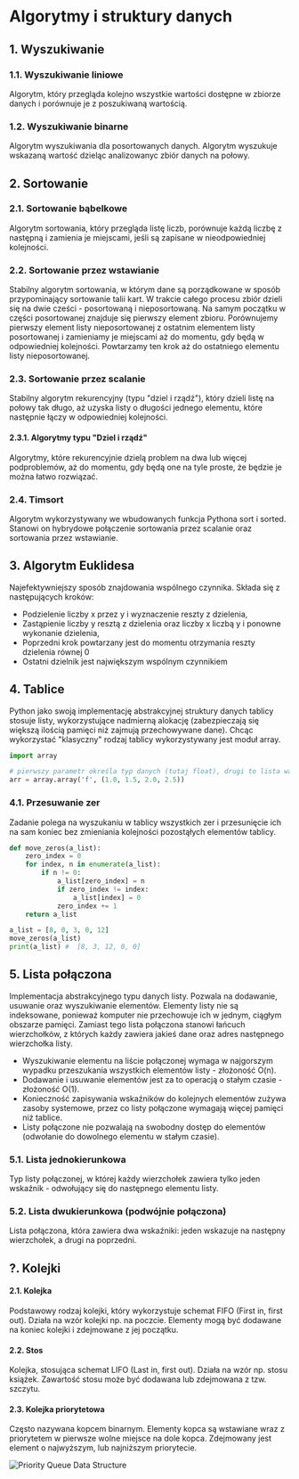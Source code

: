 # **Algorytmy i struktury danych**
## 1. Wyszukiwanie
### 1.1. Wyszukiwanie liniowe
Algorytm, który przegląda kolejno wszystkie wartości dostępne w zbiorze danych i porównuje je z poszukiwaną wartością.
### 1.2. Wyszukiwanie binarne
Algorytm wyszukiwania dla posortowanych danych. Algorytm wyszukuje wskazaną wartość dzieląc analizowanyc zbiór danych na połowy.
## 2. Sortowanie
### 2.1. Sortowanie bąbelkowe
Algorytm sortowania, który przegląda listę liczb, porównuje każdą liczbę z następną i zamienia je miejscami, jeśli są zapisane w nieodpowiedniej kolejności.
### 2.2. Sortowanie przez wstawianie
Stabilny algorytm sortowania, w którym dane są porządkowane w sposób przypominający sortowanie talii kart. W trakcie całego procesu zbiór dzieli się na dwie cześci - posortowaną i nieposortowaną. Na samym początku w części posortowanej znajduje się pierwszy element zbioru. Porównujemy pierwszy element listy nieposortowanej z ostatnim elementem listy posortowanej i zamieniamy je miejscami aż do momentu, gdy będą w odpowiedniej kolejności. Powtarzamy ten krok aż do ostatniego elementu listy nieposortowanej.
### 2.3. Sortowanie przez scalanie
Stabilny algorytm rekurencyjny (typu "dziel i rządź"), który dzieli listę na połowy tak długo, aż uzyska listy o długości jednego elementu, które następnie łączy w odpowiedniej kolejności.
#### 2.3.1. Algorytmy typu "Dziel i rządź"
Algorytmy, które rekurencyjnie dzielą problem na dwa lub więcej podproblemów, aż do momentu, gdy będą one na tyle proste, że będzie je można łatwo rozwiązać.
### 2.4. Timsort
Algorytm wykorzystywany we wbudowanych funkcja Pythona sort i sorted. Stanowi on hybrydowe połączenie sortowania przez scalanie oraz sortowania przez wstawianie.
## 3. Algorytm Euklidesa
Najefektywniejszy sposób znajdowania wspólnego czynnika. Składa się z następujących kroków:
* Podzielenie liczby x przez y i wyznaczenie reszty z dzielenia,
* Zastąpienie liczby y resztą z dzielenia oraz liczby x liczbą y i ponowne wykonanie dzielenia,
* Poprzedni krok powtarzany jest do momentu otrzymania reszty dzielenia równej 0
* Ostatni dzielnik jest największym wspólnym czynnikiem
## 4. Tablice
Python jako swoją implementację abstrakcyjnej struktury danych tablicy stosuje listy, wykorzystujące nadmierną alokację (zabezpieczają się większą ilością pamięci niż zajmują przechowywane dane). 
Chcąc wykorzystać "klasyczny" rodzaj tablicy wykorzystywany jest moduł array.
```python
import array

# pierwszy parametr określa typ danych (tutaj float), drugi to lista wartości
arr = array.array('f', (1.0, 1.5, 2.0, 2.5))
``` 
### 4.1. Przesuwanie zer
Zadanie polega na wyszukaniu w tablicy wszystkich zer i przesunięcie ich na sam koniec bez zmieniania kolejności pozostąłych elementów tablicy. 
```python
def move_zeros(a_list):
	zero_index = 0
	for index, n in enumerate(a_list):
		if n != 0:
			a_list[zero_index] = n
			if zero_index != index:
				a_list[index] = 0
			zero_index += 1
	return a_list

a_list = [8, 0, 3, 0, 12] 
move_zeros(a_list)
print(a_list) #  [8, 3, 12, 0, 0]
```
## 5. Lista połączona
Implementacja abstrakcyjnego typu danych listy. Pozwala na dodawanie, usuwanie oraz wyszukiwanie elementów. Elementy listy nie są indeksowane, ponieważ komputer nie przechowuje ich w jednym, ciągłym obszarze pamięci. Zamiast tego lista połączona stanowi łańcuch wierzchołków, z których każdy zawiera jakieś dane oraz adres następnego wierzchołka listy.
* Wyszukiwanie elementu na liście połączonej wymaga w najgorszym wypadku przeszukania wszystkich elementów listy  - złożoność O(n).
* Dodawanie i usuwanie elementów jest za to operacją o stałym czasie - złożoność O(1). 
* Konieczność zapisywania wskaźników do kolejnych elementów zużywa zasoby systemowe, przez co listy połączone wymagają więcej pamięci niż tablice.
* Listy połączone nie pozwalają na swobodny dostęp do elementów (odwołanie do dowolnego elementu w stałym czasie).
### 5.1. Lista jednokierunkowa
Typ listy połączonej, w której każdy wierzchołek zawiera tylko jeden wskaźnik - odwołujący się do następnego elementu listy.
### 5.2. Lista dwukierunkowa (podwójnie połączona)
Lista połączona, która zawiera dwa wskaźniki: jeden wskazuje na następny wierzchołek, a drugi na poprzedni.
## ?. Kolejki
#### 2.1. Kolejka
Podstawowy rodzaj kolejki, który wykorzystuje schemat FIFO (First in, first out). Działa na wzór kolejki np. na poczcie. Elementy mogą być dodawane na koniec kolejki i zdejmowane z jej początku.
#### 2.2. Stos
Kolejka, stosująca schemat LIFO (Last in, first out). Działa na wzór np. stosu książek. Zawartość stosu może być dodawana lub zdejmowana z tzw. szczytu.
#### 2.3. Kolejka priorytetowa
Często nazywana kopcem binarnym. Elementy kopca są wstawiane wraz z priorytetem w pierwsze wolne miejsce na dole kopca. Zdejmowany jest element o najwyższym, lub najniższym priorytecie.

![Priority Queue Data Structure](https://cdn.programiz.com/sites/tutorial2program/files/insert-1_0.png)
